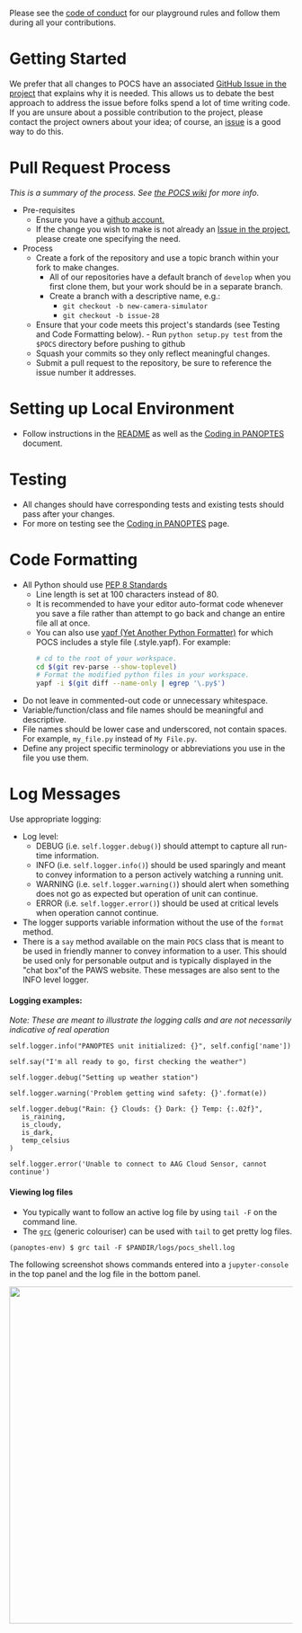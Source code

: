 Please see the
[code of conduct](https://github.com/panoptes/POCS/blob/develop/CODE_OF_CONDUCT.md) 
for our playground rules and follow them during all your contributions.

# Getting Started

We prefer that all changes to POCS have an associated
[GitHub Issue in the project](https://github.com/panoptes/POCS/issues)
that explains why it is needed. This allows us to debate the best
approach to address the issue before folks spend a lot of time
writing code. If you are unsure about a possible contribution to
the project, please contact the project owners about your idea;
of course, an [issue](https://github.com/panoptes/POCS/issues) is a
good way to do this.

# Pull Request Process
_This is a summary of the process. See
[the POCS wiki](https://github.com/panoptes/POCS/wiki/PANOPTES-Feature-Development-Process)
for more info._

* Pre-requisites
   - Ensure you have a [github account.](https://github.com/join)
   - If the change you wish to make is not already an
     [Issue in the project](https://github.com/panoptes/POCS/issues),
     please create one specifying the need.
* Process
   - Create a fork of the repository and use a topic branch within your fork to make changes.
      - All of our repositories have a default branch of `develop` when you first clone them, but 
      your work should be in a separate branch.
      - Create a branch with a descriptive name, e.g.:
         - `git checkout -b new-camera-simulator`
         - `git checkout -b issue-28`
   - Ensure that your code meets this project's standards (see Testing and Code Formatting below).
         - Run `python setup.py test` from the `$POCS` directory before pushing to github
   - Squash your commits so they only reflect meaningful changes.
   - Submit a pull request to the repository, be sure to reference the issue number it 
      addresses.


# Setting up Local Environment
  - Follow instructions in the [README](https://github.com/panoptes/POCS/blob/develop/README.md) 
    as well as the [Coding in PANOPTES](https://github.com/panoptes/POCS/wiki/Coding-in-PANOPTES) 
    document.


# Testing
 - All changes should have corresponding tests and existing tests should pass after 
    your changes.
 - For more on testing see the 
 [Coding in PANOPTES](https://github.com/panoptes/POCS/wiki/Coding-in-PANOPTES) page.

# Code Formatting

- All Python should use [PEP 8 Standards](https://www.python.org/dev/peps/pep-0008/)
   - Line length is set at 100 characters instead of 80.
   - It is recommended to have your editor auto-format code whenever you save a file 
      rather than attempt to go back and change an entire file all at once.
   - You can also use
     [yapf (Yet Another Python Formatter)](https://github.com/google/yapf)
     for which POCS includes a style file (.style.yapf). For example:
     ```bash
     # cd to the root of your workspace.
     cd $(git rev-parse --show-toplevel)
     # Format the modified python files in your workspace.
     yapf -i $(git diff --name-only | egrep '\.py$')
     ```
- Do not leave in commented-out code or unnecessary whitespace.
- Variable/function/class and file names should be meaningful and descriptive.
- File names should be lower case and underscored, not contain spaces. For example, `my_file.py` 
instead of `My File.py`.
- Define any project specific terminology or abbreviations you use in the file you use them.

# Log Messages

Use appropriate logging:
- Log level:
   - DEBUG (i.e. `self.logger.debug()`) should attempt to capture all run-time 
      information.
   - INFO (i.e. `self.logger.info()`) should be used sparingly and meant to convey 
      information to a person actively watching a running unit.
   - WARNING (i.e. `self.logger.warning()`) should alert when something does not
      go as expected but operation of unit can continue.
   - ERROR (i.e. `self.logger.error()`) should be used at critical levels when 
      operation cannot continue.
- The logger supports variable information without the use of the `format` method.
- There is a `say` method available on the main `POCS` class that is meant to be
used in friendly manner to convey information to a user. This should be used only 
for personable output and is typically displayed in the "chat box"of the PAWS 
website. These messages are also sent to the INFO level logger.

#### Logging examples:

_Note: These are meant to illustrate the logging calls and are not necessarily indicative of real 
operation_

```
self.logger.info("PANOPTES unit initialized: {}", self.config['name'])

self.say("I'm all ready to go, first checking the weather")

self.logger.debug("Setting up weather station")

self.logger.warning('Problem getting wind safety: {}'.format(e))

self.logger.debug("Rain: {} Clouds: {} Dark: {} Temp: {:.02f}",
   is_raining,
   is_cloudy,
   is_dark,
   temp_celsius
)

self.logger.error('Unable to connect to AAG Cloud Sensor, cannot continue')
```

#### Viewing log files

- You typically want to follow an active log file by using `tail -F` on the command line.
- The [`grc`](https://github.com/garabik/grc) (generic colouriser) can be used with 
`tail` to get pretty log files.

```
(panoptes-env) $ grc tail -F $PANDIR/logs/pocs_shell.log
```

The following screenshot shows commands entered into a `jupyter-console` in the top 
panel and the log file in the bottom panel.

<p align="center">
   <img src="http://www.projectpanoptes.org/images/log-example.png" width="600">
</p>
